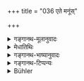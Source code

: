 +++
title = "036 एते मनूंस्"

+++

<details><summary>गङ्गानथ-मूलानुवादः</summary>

These mighty (Sages) called into being the seven Manus, gods and gods’ habitations, as also Great Sages,—all possessed of illimitable power.—(36)
</details>

<details><summary>मेधातिथिः</summary>

**एते** महर्षयः **सप्तान्यान् मनून् असृजन्** । अधिकारशब्दो ऽयं मनुर् इति । मन्वन्तरे यस्य प्रजासर्गे तत्स्थितौ वाधिकार उक्तेन प्रकारेण स मनुर् इत्य् उच्यते । **भूरितेजस** **अमितौजस** इति चैक एवार्थः । एकं प्रथमान्तं स्रष्टुर् विशेषणम् । द्वितीयं द्वितीयान्तं स्रष्टव्यानां मन्वादीनां विशेषणम् । <u>ननु</u> देवा ब्रह्मणैव सृष्टाः । <u>सत्यं</u>, न सर्वे । अपरिमिता हि देवसंघाताः । **देवनिकाया** हि देवस्थानानि स्वर्गलोकब्रह्मलोकादीनि ॥ १.३६ ॥
</details>

<details><summary>गङ्गानथ-भाष्यानुवादः</summary>

The aforesaid Great Sages. ‘*called* *into being the seven Manus*’; ‘Manu’ is the name of the office; that person is called ‘Manu’ who, during a particular ‘*Manvantara*’ (Cycle), controls the creating and maintaining of all created things, in the manner described.

‘*Bkūritejasaḥ*,’ ‘mighty,’ and ‘*amitaujasaḥ*,’ ‘possessing illimitable power,’—both terms mean the same thing; the former with the nominative ending qualifies the *creators*, and the latter, with the accusative ending, qualifies those *created*, Manus and the rest.

*Question*:—“But the gods were created by Brahmā himself (as already
described in Verse 22).”

*Answer*:—True; but not all of them; there are endless kinds of gods.

‘*Gods*’ *habitations*’—The abode of the gods, such as the Celestial Region, the ‘Region of Brahman,’ and so forth.—(36)
</details>

<details><summary>गङ्गानथ-टिप्पन्यः</summary>

‘*Manūn*’—The name ‘Manu’ here stand for *that Being* whose function it
is to create all creatures and to maintain the entire world during a
*manvantara*, and apparently belongs to the *office*. Some Mss. read
‘*munīn*’.

‘*Devanikāyān*—‘Classes of gods’ (according to Nandana and
Nārāyaṇa);—‘abodes of gods’ (Medhātithi, Kullūka and Rāghavānanda); the
last of these suggests also the meaning ‘servants of the gods’.
</details>

<details><summary>Bühler</summary>

036	They created seven other Manus possessing great brilliancy, gods and classes of gods and great sages of measureless power,
</details>
